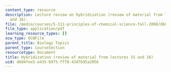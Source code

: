 ```yaml
---
content_type: resource
description: Lecture review on hybridization (review of material from lectures 15
  and 16).
file: /media/courses/5-111-principles-of-chemical-science-fall-2008/d684fee5e4356975fff043d7b95a2056_bioex_lect17.pdf
file_type: application/pdf
learning_resource_types: []
ocw_type: OCWFile
parent_title: Biology Topics
parent_type: CourseSection
resourcetype: Document
title: Hybridization (review of material from lectures 15 and 16)
uid: d684fee5-e435-6975-fff0-43d7b95a2056
---
```

